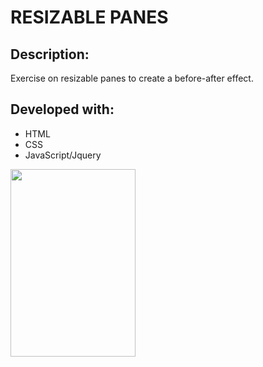 # RESIZABLE PANES

## Description:

Exercise on resizable panes to create a before-after effect.

## Developed with:

- HTML
- CSS
- JavaScript/Jquery

<img height='300px' width='200px' src='./resizablepanes.gif' />

